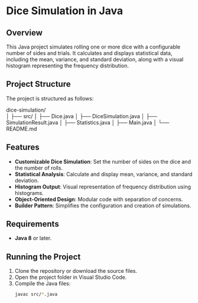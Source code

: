 # Dice Simulation in Java

## Overview
This Java project simulates rolling one or more dice with a configurable number of sides and trials. It calculates and displays statistical data, including the mean, variance, and standard deviation, along with a visual histogram representing the frequency distribution.

## Project Structure
The project is structured as follows:

dice-simulation/ <br>
│
├── src/
│ ├── Dice.java
│ ├── DiceSimulation.java
│ ├── SimulationResult.java
│ ├── Statistics.java
│ ├── Main.java
│
└── README.md


## Features
- **Customizable Dice Simulation**: Set the number of sides on the dice and the number of rolls.
- **Statistical Analysis**: Calculate and display mean, variance, and standard deviation.
- **Histogram Output**: Visual representation of frequency distribution using histograms.
- **Object-Oriented Design**: Modular code with separation of concerns.
- **Builder Pattern**: Simplifies the configuration and creation of simulations.

## Requirements
- **Java 8** or later.

## Running the Project
1. Clone the repository or download the source files.
2. Open the project folder in Visual Studio Code.
3. Compile the Java files:
   ```bash
   javac src/*.java
